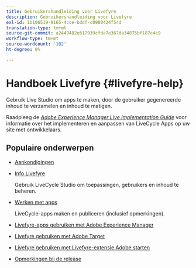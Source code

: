 ```yaml
---
title: Gebruikershandleiding voor Livefyre
description: Gebruikershandleiding voor Livefyre
exl-id: 1b106519-9165-4cce-bddf-c0980424f54d
translation-type: tm+mt
source-git-commit: a2449482e617939cfda7e367da34875bf187c4c9
workflow-type: tm+mt
source-wordcount: '102'
ht-degree: 0%

---
```


# Handboek Livefyre {#livefyre-help}

Gebruik Live Studio om apps te maken, door de gebruiker gegenereerde inhoud te verzamelen en inhoud te matigen.

Raadpleeg de [*Adobe Experience Manager Live Implementation Guide*](/help/implementation/home.md) voor informatie over het implementeren en aanpassen van LiveCycle Apps op uw site met ontwikkelaars.

## Populaire onderwerpen

* [Aankondigingen](c-anouncements.md#c_anouncements)

* [Info Livefyre](c-product.md#c_product)

   Gebruik LiveCycle Studio om toepassingen, gebruikers en inhoud te beheren.

* [Werken met apps](c-about-apps/c-about-apps.md#c_about_apps)

   LiveCycle-apps maken en publiceren (inclusief opmerkingen).

* [Livefyre-apps gebruiken met Adobe Experience Manager](https://helpx.adobe.com/experience-manager/6-4/sites/administering/using/livefyre.html)


* [Livefyre gebruiken met Adobe Target](/help/using/c-library/livefyre-target.md)

* [Livefyre gebruiken met Livefyre-extensie Adobe starten](https://docs.adobelaunch.com/extension-reference/web/adobe-livefyre-extension)

* [Opmerkingen bij de release](c-rn/c-rn.md#c_rn)
